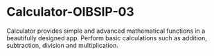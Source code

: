 # Calculator-OIBSIP-03
Calculator provides simple and advanced mathematical functions in a beautifully designed app. Perform basic calculations such as addition, subtraction, division and multiplication. 
